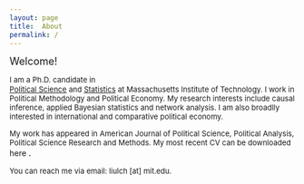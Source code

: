 ```yaml
---
layout: page
title:  About
permalink: /
---
```

<font size="4">
Welcome! 
</font>  


<font size="2"> I am a Ph.D. candidate in </font>  
<font size="2"><a href="https://polisci.mit.edu">Political Science</a></font>
<font size="2"> and </font>
<font size="2"><a href="https://idss.mit.edu">Statistics</a></font>
<font size="2"> at Massachusetts Institute of Technology. I work in Political Methodology and Political Economy. My research interests include causal inference, applied Bayesian statistics and network analysis. I am also broadlly interested in international and comparative political economy. </font>  


<font size="2"> My work has appeared in American Journal of Political Science, Political Analysis, Political Science Research and Methods. My most recent CV can be downloaded </font> here <font size="3">.</font>  


<font size="2"> You can reach me via email: liulch [at] mit.edu. </font>


<!-- 
A jekyll theme with inspiration from linux consoles for hackers, developers and script kiddies.
You can find the source code for this theme at [github.com/b2a3e8/jekyll-theme-console](https://github.com/b2a3e8/jekyll-theme-console).
-->
<!-- 
## What is jekyll?

Jekyll is a simple, blog-aware, static site generator for personal, project, or organization sites. Written in Ruby by Tom Preston-Werner, GitHub's co-founder, it is distributed under an open source license.
<br />Instead of using databases, Jekyll takes the content, renders Markdown or Textile and Liquid templates, and produces a complete, static website ready to be served by Apache HTTP Server, Nginx or another web server. Jekyll is the engine behind GitHub Pages, a GitHub feature that allows users to host websites based on their GitHub repositories for no additional cost.
-->
